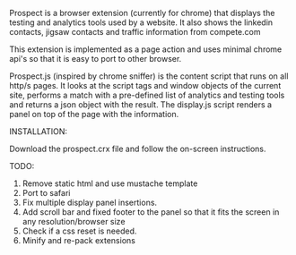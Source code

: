 Prospect is a browser extension (currently for chrome) that displays the testing and analytics tools used by a website. It also shows the linkedin contacts, jigsaw contacts and traffic information from compete.com

This extension is implemented as a page action and uses minimal chrome api's so that it is easy to port to other browser. 

Prospect.js (inspired by chrome sniffer) is the content script that runs on all http/s pages. It looks at the script tags and window objects of the current site, performs a match with a pre-defined list of analytics and testing tools and returns a json object with the result. The display.js script renders a panel on top of the page with the information. 

INSTALLATION:

Download the prospect.crx file and follow the on-screen instructions.

TODO:

1. Remove static html and use mustache template
2. Port to safari
3. Fix multiple display panel insertions. 
4. Add scroll bar and fixed footer to the panel so that it fits the screen in any resolution/browser size
5. Check if a css reset is needed.
6. Minify and re-pack extensions
